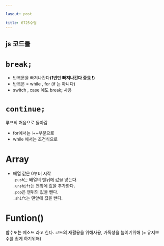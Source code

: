 ```yaml
---

layout: post

title: 0725수업
---
```


js 코드들
--------

<code>break;</code> 
=================
* 반복문을 빠져나간다<b>(1번만 빠져나간다 중요 !)</b>
* 반복문 = while , for  (if 는 아니다)
* switch , case 에도 break; 사용 

<code>continue;</code> 
====================
 루프의 처음으로 돌아감
* for에서는 i++부분으로
* while 에서는 조건식으로

Array
=====

* 배열 값은 0부터 시작<br>
<code>.push</code>는 배열의 맨뒤에 값을 넣는다.<br>
<code>.unshift</code>는 맨앞에 값을 추가한다.<br>
<code>.pop</code>은 맨뒤의 값을 뺀다.<br>
<code>.shift</code>는 맨앞에 값을 뺀다.<br>


Funtion() 
======
함수또는 메소드 라고 한다.
코드의 재활용을 위해사용, 가독성을 높이기위해 (= 유지보수를 쉽게 하기위해)
